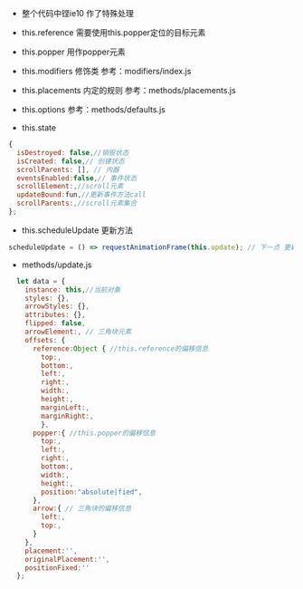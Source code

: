 * 整个代码中铿ie10 作了特殊处理


* this.reference 需要使用this.popper定位的目标元素
* this.popper 用作popper元素
* this.modifiers 修饰类 参考：modifiers/index.js
* this.placements 内定的规则 参考：methods/placements.js
* this.options 参考：methods/defaults.js

* this.state
```js
{
  isDestroyed: false,//销毁状态
  isCreated: false,// 创建状态
  scrollParents: [], // 内器
  eventsEnabled:false,// 事件状态
  scrollElement:,//scroll元素
  updateBound:fun,//更新事件方法call
  scrollParents:,//scroll元素集合
};
```

* this.scheduleUpdate 更新方法
```js
scheduleUpdate = () => requestAnimationFrame(this.update); // 下一贞 更新
```

* methods/update.js
```js
  let data = {
    instance: this,//当前对象
    styles: {},
    arrowStyles: {},
    attributes: {},
    flipped: false,
    arrowElement:, // 三角块元素
    offsets: {
      reference:Object { //this.reference的偏移信息
        top:, 
        bottom:,
        left:, 
        right:,
        width:,
        height:,
        marginLeft:,
        marginRight:,
        },
      popper:{ //this.popper的偏移信息
        top:,
        left:,
        right:,
        bottom:,
        width:,
        height:,
        position:"absolute|fied",
      },
      arrow:{ // 三角块的偏移信息
        left:,
        top:,
      }
    },
    placement:'',
    originalPlacement:'',
    positionFixed:''
  };
```
